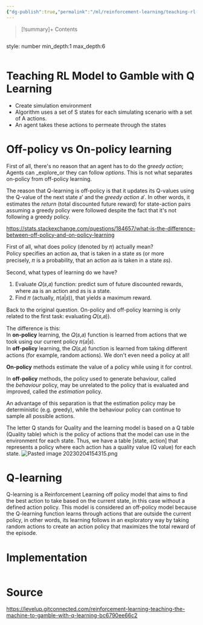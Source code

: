 ```yaml
---
{"dg-publish":true,"permalink":"/ml/reinforcement-learning/teaching-rl-model-to-gamble-with-q-learning/","title":"Teaching RL Model to Game with Q Learning"}
---
```



>[!summary]+ Contents
>```toc
style: number
min_depth:1
max_depth:6 
>```


# Teaching RL Model to Gamble with Q Learning
- Create simulation environment
- Algorithm uses a set of S states for each simulating scenario with a set of A actions.
- An agent takes these actions to permeate through the states

# Off-policy vs On-policy learning
First of all, there's no reason that an agent has to do the _greedy action_; Agents can _explore_or they can follow _options_. This is not what separates on-policy from off-policy learning.

The reason that Q-learning is off-policy is that it updates its Q-values using the Q-value of the next state 𝑠′ and the _greedy action_ 𝑎′. In other words, it estimates the _return_ (total discounted future reward) for state-action pairs assuming a greedy policy were followed despite the fact that it's not following a greedy policy.


https://stats.stackexchange.com/questions/184657/what-is-the-difference-between-off-policy-and-on-policy-learning

First of all, what does policy (denoted by 𝜋) actually mean?  
Policy specifies an action 𝑎a, that is taken in a state 𝑠s (or more precisely, 𝜋 is a probability, that an action 𝑎a is taken in a state 𝑠s).

Second, what types of learning do we have?

1.  Evaluate 𝑄(𝑠,𝑎) function: predict sum of future discounted rewards, where 𝑎a is an action and 𝑠s is a state.
2.  Find 𝜋 (actually, 𝜋(𝑎|𝑠)), that yields a maximum reward.

Back to the original question. On-policy and off-policy learning is only related to the first task: evaluating 𝑄(𝑠,𝑎)).

The difference is this:  
In **on-policy** learning, the 𝑄(𝑠,𝑎) function is learned from actions that we took using our current policy 𝜋(𝑎|𝑠).  
In **off-policy** learning, the 𝑄(𝑠,𝑎) function is learned from taking different actions (for example, random actions). We don't even need a policy at all!

**On-policy** methods estimate the value of a policy while using it for control. 

In **off-policy** methods, the policy used to generate behaviour, called the _behaviour_ policy, may be unrelated to the policy that is evaluated and improved, called the _estimation_ policy. 

An advantage of this separation is that the estimation policy may be deterministic (e.g. greedy), while the behaviour policy can continue to sample all possible actions.

The letter Q stands for Quality and the learning model is based on a Q table (Quality table) which is the policy of actions that the model can use in the environment for each state. Thus, we have a table [state, action] that represents a policy where each action has a quality value (Q value) for each state.
![Pasted image 20230204154315.png](/img/user/ML/Reinforcement%20Learning/attachments/Pasted%20image%2020230204154315.png)

# Q-learning
Q-learning is a Reinforcement Learning off policy model that aims to find the best action to take based on the current state, in this case without a defined action policy. This model is considered an off-policy model because the Q-learning function learns through actions that are outside the current policy, in other words, its learning follows in an exploratory way by taking random actions to create an action policy that maximizes the total reward of the episode.
# Implementation

```python

```



# Source
https://levelup.gitconnected.com/reinforcement-learning-teaching-the-machine-to-gamble-with-q-learning-bc6790ee66c2
